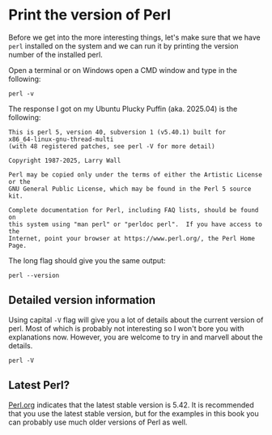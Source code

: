 # Print the version of Perl

Before we get into the more interesting things, let's make sure that we have `perl` installed on the system and we can run it by printing the version number of the installed perl.

Open a terminal or on Windows open a CMD window and type in the following:


```
perl -v
```

The response I got on my Ubuntu Plucky Puffin (aka. 2025.04) is the following:

```
This is perl 5, version 40, subversion 1 (v5.40.1) built for
x86_64-linux-gnu-thread-multi
(with 48 registered patches, see perl -V for more detail)

Copyright 1987-2025, Larry Wall

Perl may be copied only under the terms of either the Artistic License or the
GNU General Public License, which may be found in the Perl 5 source kit.

Complete documentation for Perl, including FAQ lists, should be found on
this system using "man perl" or "perldoc perl".  If you have access to the
Internet, point your browser at https://www.perl.org/, the Perl Home Page.
```

The long flag should give you the same output:

```
perl --version
```


## Detailed version information

Using capital `-V` flag will give you a lot of details about the current version of perl. Most of which is probably not interesting so I won't bore you with explanations now.
However, you are welcome to try in and marvell about the details.

```
perl -V
```


## Latest Perl?

[Perl.org](https://www.perl.org/get.html) indicates that the latest stable version is 5.42.
It is recommended that you use the latest stable version, but for the examples in this book you can probably use much older versions of Perl as well.



